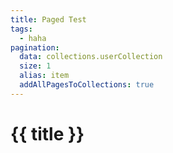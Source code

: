 ```yaml
---
title: Paged Test
tags:
  - haha
pagination:
  data: collections.userCollection
  size: 1
  alias: item
  addAllPagesToCollections: true
---
```


# {{ title }}

